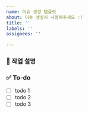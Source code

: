 ```yaml
---
name: 이슈 생성 템플릿
about: 이슈 생성시 사용해주세요 :)
title: ''
labels: ''
assignees: ''

---
```


### 🌱 작업 설명
<!-- 진행할 작업에 대해 간단하게 설명해주세요 -->

### ✅ To-do
<!-- 해당 작업을 수행하기 위해 해야 할 하위 태스크를 작성해주세요 -->
- [ ] todo 1
- [ ] todo 2
- [ ] todo 3
